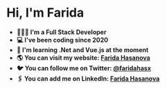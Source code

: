 # Hi, I'm Farida 

- **👩🏻‍💻 I'm a Full Stack Developer**
- **💻 I've been coding since 2020**
- **🎯 I'm learning .Net and Vue.js at the moment**
- **🌎 You can visit my website: [Farida Hasanova](https://faridah.vercel.app)**
- **🐦 You can follow me on Twitter: [@faridahasx](https://twitter.com/faridahasx)**
- **🖇️ You can add me on LinkedIn: [Farida Hasanova](https://www.linkedin.com/in/faridahasx)**
